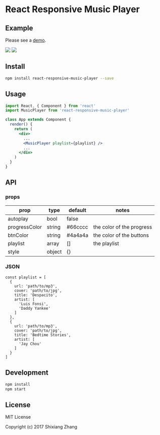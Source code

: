 # React Responsive Music Player

## Example

Please see a [demo](http://alickzhang.github.io/react-responsive-music-player/).

![](http://res.cloudinary.com/alick/image/upload/v1502761479/screenshot_mem5hg.png)
![](http://res.cloudinary.com/alick/image/upload/v1502763028/screenshot_uhqb7f.png)

## Install

``` bash
npm install react-responsive-music-player --save
```

## Usage

``` jsx
import React, { Component } from 'react'
import MusicPlayer from 'react-responsive-music-player'

class App extends Component {
  render() {
    return (
      <div>
        ...
        <MusicPlayer playlist={playlist} />
        ...
      </div>
    )
  }
}
```

## API

### props

prop          | type   | default | notes
--------------|--------|---------|--------
autoplay      | bool   | false   |
progressColor | string | #66cccc | the color of the progress
btnColor      | string | #4a4a4a | the color of the buttons
playlist      | array  | []      | the playlist
style         | object | {}      |

### JSON

```
const playlist = [
  {
    url: 'path/to/mp3',
    cover: 'path/to/jpg',
    title: 'Despacito',
    artist: [
      'Luis Fonsi',
      'Daddy Yankee'
    ]
  },
  {
    url: 'path/to/mp3',
    cover: 'path/to/jpg',
    title: 'Bedtime Stories',
    artist: [
      'Jay Chou'
    ]
  }
]
```

## Development

``` bash
npm install
npm start
```

## License

MIT License

Copyright (c) 2017 Shixiang Zhang
